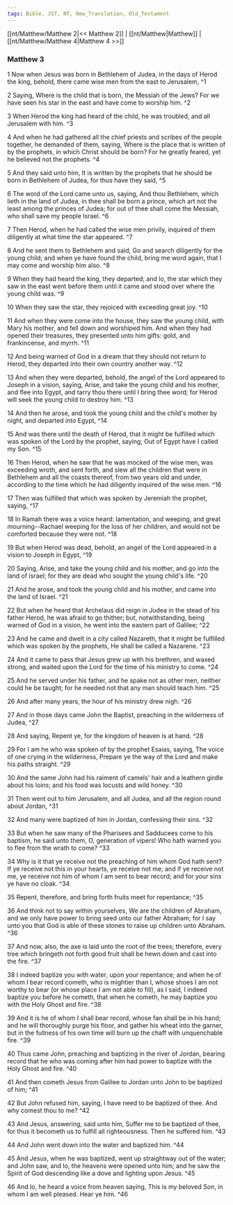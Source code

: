 ```yaml
---
tags: Bible, JST, NT, New_Translation, Old_Testament
---
```


[[nt/Matthew/Matthew 2|<< Matthew 2]] | [[nt/Matthew|Matthew]] | [[nt/Matthew/Matthew 4|Matthew 4 >>]]

### Matthew 3

1 Now when Jesus was born in Bethlehem of Judea, in the days of Herod the king, behold, there came wise men from the east to Jerusalem,  ^1

2 Saying, Where is the child that is born, the Messiah of the Jews? For we have seen his star in the east and have come to worship him.  ^2

3 When Herod the king had heard of the child, he was troubled, and all Jerusalem with him.  ^3

4 And when he had gathered all the chief priests and scribes of the people together, he demanded of them, saying, Where is the place that is written of by the prophets, in which Christ should be born? For he greatly feared, yet he believed not the prophets.  ^4

5 And they said unto him, It is written by the prophets that he should be born in Bethlehem of Judea, for thus have they said,  ^5

6 The word of the Lord came unto us, saying, And thou Bethlehem, which lieth in the land of Judea, in thee shall be born a prince, which art not the least among the princes of Judea; for out of thee shall come the Messiah, who shall save my people Israel.  ^6

7 Then Herod, when he had called the wise men privily, inquired of them diligently at what time the star appeared.  ^7

8 And he sent them to Bethlehem and said, Go and search diligently for the young child; and when ye have found the child, bring me word again, that I may come and worship him also.  ^8

9 When they had heard the king, they departed; and lo, the star which they saw in the east went before them until it came and stood over where the young child was.  ^9

10 When they saw the star, they rejoiced with exceeding great joy.  ^10

11 And when they were come into the house, they saw the young child, with Mary his mother, and fell down and worshiped him. And when they had opened their treasures, they presented unto him gifts: gold, and frankincense, and myrrh.  ^11

12 And being warned of God in a dream that they should not return to Herod, they departed into their own country another way.  ^12

13 And when they were departed, behold, the angel of the Lord appeared to Joseph in a vision, saying, Arise, and take the young child and his mother, and flee into Egypt, and tarry thou there until I bring thee word; for Herod will seek the young child to destroy him.  ^13

14 And then he arose, and took the young child and the child\'s mother by night, and departed into Egypt,  ^14

15 And was there until the death of Herod, that it might be fulfilled which was spoken of the Lord by the prophet, saying, Out of Egypt have I called my Son.  ^15

16 Then Herod, when he saw that he was mocked of the wise men, was exceeding wroth, and sent forth, and slew all the children that were in Bethlehem and all the coasts thereof, from two years old and under, according to the time which he had diligently inquired of the wise men.  ^16

17 Then was fulfilled that which was spoken by Jeremiah the prophet, saying,  ^17

18 In Ramah there was a voice heard: lamentation, and weeping, and great mourning\--Rachael weeping for the loss of her children, and would not be comforted because they were not.  ^18

19 But when Herod was dead, behold, an angel of the Lord appeared in a vision to Joseph in Egypt,  ^19

20 Saying, Arise, and take the young child and his mother, and go into the land of Israel; for they are dead who sought the young child\'s life.  ^20

21 And he arose, and took the young child and his mother, and came into the land of Israel.  ^21

22 But when he heard that Archelaus did reign in Judea in the stead of his father Herod, he was afraid to go thither; but, notwithstanding, being warned of God in a vision, he went into the eastern part of Galilee;  ^22

23 And he came and dwelt in a city called Nazareth, that it might be fulfilled which was spoken by the prophets, He shall be called a Nazarene.  ^23

24 And it came to pass that Jesus grew up with his brethren, and waxed strong, and waited upon the Lord for the time of his ministry to come.  ^24

25 And he served under his father, and he spake not as other men, neither could he be taught; for he needed not that any man should teach him.  ^25

26 And after many years, the hour of his ministry drew nigh.  ^26

27 And in those days came John the Baptist, preaching in the wilderness of Judea,  ^27

28 And saying, Repent ye, for the kingdom of heaven is at hand.  ^28

29 For I am he who was spoken of by the prophet Esaias, saying, The voice of one crying in the wilderness, Prepare ye the way of the Lord and make his paths straight.  ^29

30 And the same John had his raiment of camels\' hair and a leathern girdle about his loins; and his food was locusts and wild honey.  ^30

31 Then went out to him Jerusalem, and all Judea, and all the region round about Jordan,  ^31

32 And many were baptized of him in Jordan, confessing their sins.  ^32

33 But when he saw many of the Pharisees and Sadducees come to his baptism, he said unto them, O, generation of vipers! Who hath warned you to flee from the wrath to come?  ^33

34 Why is it that ye receive not the preaching of him whom God hath sent? If ye receive not this in your hearts, ye receive not me; and if ye receive not me, ye receive not him of whom I am sent to bear record; and for your sins ye have no cloak.  ^34

35 Repent, therefore, and bring forth fruits meet for repentance;  ^35

36 And think not to say within yourselves, We are the children of Abraham, and we only have power to bring seed unto our father Abraham; for I say unto you that God is able of these stones to raise up children unto Abraham.  ^36

37 And now, also, the axe is laid unto the root of the trees; therefore, every tree which bringeth not forth good fruit shall be hewn down and cast into the fire.  ^37

38 I indeed baptize you with water, upon your repentance; and when he of whom I bear record cometh, who is mightier than I, whose shoes I am not worthy to bear (or whose place I am not able to fill), as I said, I indeed baptize you before he cometh, that when he cometh, he may baptize you with the Holy Ghost and fire.  ^38

39 And it is he of whom I shall bear record, whose fan shall be in his hand; and he will thoroughly purge his floor, and gather his wheat into the garner, but in the fullness of his own time will burn up the chaff with unquenchable fire.  ^39

40 Thus came John, preaching and baptizing in the river of Jordan, bearing record that he who was coming after him had power to baptize with the Holy Ghost and fire.  ^40

41 And then cometh Jesus from Galilee to Jordan unto John to be baptized of him;  ^41

42 But John refused him, saying, I have need to be baptized of thee. And why comest thou to me?  ^42

43 And Jesus, answering, said unto him, Suffer me to be baptized of thee, for thus it becometh us to fulfill all righteousness. Then he suffered him.  ^43

44 And John went down into the water and baptized him.  ^44

45 And Jesus, when he was baptized, went up straightway out of the water; and John saw, and lo, the heavens were opened unto him; and he saw the Spirit of God descending like a dove and lighting upon Jesus.  ^45

46 And lo, he heard a voice from heaven saying, This is my beloved Son, in whom I am well pleased. Hear ye him.  ^46

 
